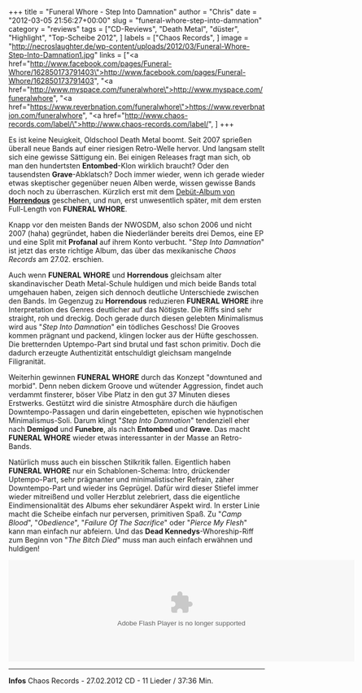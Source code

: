 +++
title = "Funeral Whore - Step Into Damnation"
author = "Chris"
date = "2012-03-05 21:56:27+00:00"
slug = "funeral-whore-step-into-damnation"
category = "reviews"
tags = ["CD-Reviews", "Death Metal", "düster", "Highlight", "Top-Scheibe 2012", ]
labels = ["Chaos Records", ]
image = "http://necroslaughter.de/wp-content/uploads/2012/03/Funeral-Whore-Step-Into-Damnation1.jpg"
links = ["<a href=\"http://www.facebook.com/pages/Funeral-Whore/162850173791403\">http://www.facebook.com/pages/Funeral-Whore/162850173791403</a>", "<a href=\"http://www.myspace.com/funeralwhore\">http://www.myspace.com/funeralwhore</a>", "<a href=\"https://www.reverbnation.com/funeralwhore\">https://www.reverbnation.com/funeralwhore</a>", "<a href=\"http://www.chaos-records.com/label/\">http://www.chaos-records.com/label/</a>", ]
+++

<center></center>

Es ist keine Neuigkeit, Oldschool Death Metal boomt. Seit 2007 sprießen überall neue Bands auf einer riesigen Retro-Welle hervor. Und langsam stellt sich eine gewisse Sättigung ein. Bei einigen Releases fragt man sich, ob man den hundertsten **Entombed**-Klon wirklich braucht? Oder den tausendsten **Grave**-Abklatsch? Doch immer wieder, wenn ich gerade wieder etwas skeptischer gegenüber neuen Alben werde, wissen gewisse Bands doch noch zu überraschen. Kürzlich erst mit dem <a href="http://necroslaughter.de/2012/02/horrendous-the-chills/" title="Horrendous – The Chills">Debüt-Album von **Horrendous**</a> geschehen, und nun, erst unwesentlich später, mit dem ersten Full-Length von **FUNERAL WHORE**.

Knapp vor den meisten Bands der NWOSDM, also schon 2006 und nicht 2007 (haha) gegründet, haben die Niederländer bereits drei Demos, eine EP und eine Split mit **Profanal** auf ihrem Konto verbucht. "_Step Into Damnation_" ist jetzt das erste richtige Album, das über das mexikanische _Chaos Records_ am 27.02. erschien.

Auch wenn **FUNERAL WHORE** und **Horrendous** gleichsam alter skandinavischer Death Metal-Schule huldigen und mich beide Bands total umgehauen haben, zeigen sich dennoch deutliche Unterschiede zwischen den Bands. Im Gegenzug zu **Horrendous** reduzieren **FUNERAL WHORE** ihre Interpretation des Genres deutlicher auf das Nötigste. Die Riffs sind sehr straight, roh und dreckig. Doch gerade durch diesen gelebten Minimalismus wird aus "_Step Into Damnation_" ein tödliches Geschoss! Die Grooves kommen prägnant und packend, klingen locker aus der Hüfte geschossen. Die bretternden Uptempo-Part sind brutal und fast schon primitiv. Doch die dadurch erzeugte Authentizität entschuldigt gleichsam mangelnde Filigranität.

Weiterhin gewinnen **FUNERAL WHORE** durch das Konzept "downtuned and morbid". Denn neben dickem Groove und wütender Aggression, findet auch verdammt finsterer, böser Vibe Platz in den gut 37 Minuten dieses Erstwerks. Gestützt wird die sinistre Atmosphäre durch die häufigen Downtempo-Passagen und darin eingebetteten, epischen wie hypnotischen Minimalismus-Soli. Darum klingt "_Step Into Damnation_" tendenziell eher nach **Demigod** und **Funebre**, als nach **Entombed** und **Grave**. Das macht **FUNERAL WHORE** wieder etwas interessanter in der Masse an Retro-Bands.

Natürlich muss auch ein bisschen Stilkritik fallen. Eigentlich haben **FUNERAL WHORE** nur ein Schablonen-Schema: Intro, drückender Uptempo-Part, sehr prägnanter und minimalistischer Refrain, zäher Downtempo-Part und wieder ins Geprügel. Dafür wird dieser Stiefel immer wieder mitreißend und voller Herzblut zelebriert, dass die eigentliche Eindimensionalität des Albums eher sekundärer Aspekt wird. In erster Linie macht die Scheibe einfach nur perversen, primitiven Spaß. Zu "_Camp Blood_", "_Obedience_", "_Failure Of The Sacrifice_" oder "_Pierce My Flesh_" kann man einfach nur abfeiern. Und das **Dead Kennedys**-Whoreship-Riff zum Beginn von "_The Bitch Died_" muss man auch einfach erwähnen und huldigen!

<object classid="clsid:D27CDB6E-AE6D-11cf-96B8-444553540000" height="200" width="680"><param name="movie" value="http://cache.reverbnation.com/widgets/swf/40/pro_widget.swf?id=artist_1888903&amp;posted_by=&amp;skin_id=PWAS1008&amp;font_color=333333&amp;auto_play=false&amp;shuffle=false"/><param name="allowscriptaccess" value="always"/><param name="allowNetworking" value="all"/><param name="allowfullscreen" value="true"/><param name="wmode" value="transparent"/><param name="quality" value="best"/><embed allowfullscreen="true" allownetworking="all" allowscriptaccess="always" height="200" quality="best" src="http://cache.reverbnation.com/widgets/swf/40/pro_widget.swf?id=artist_1888903&amp;posted_by=&amp;skin_id=PWAS1008&amp;font_color=333333&amp;auto_play=false&amp;shuffle=false" type="application/x-shockwave-flash" width="680" wmode="transparent"/></object><br/><img border="0" height="0" src="http://www.reverbnation.com/widgets/trk/40/artist_1888903//t.gif" style="visibility:hidden;width:0px;height:0px;" width="0"/><img alt="ComScore" border="0" height="1" src="http://b.scorecardresearch.com/p?c1=2&amp;c2=10349858&amp;cv=2.0&amp;cj=1" style="display: none" width="1"/>



---
**Infos**
Chaos Records - 27.02.2012
CD - 11 Lieder / 37:36 Min.
